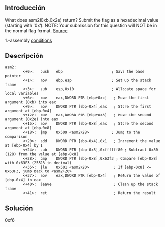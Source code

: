 ## Introducción
What does asm2(0xb,0x2e) return? Submit the flag as a hexadecimal value (starting with '0x'). NOTE: Your submission for this question will NOT be in the normal flag format. [Source](https://jupiter.challenges.picoctf.org/static/717467c8c8b4332ea5873ad8fe7b2dad/test.S)

1.-assembly [conditions](https://www.tutorialspoint.com/assembly_programming/assembly_conditions.htm)

## Descripción
```
asm2:
        <+0>:   push   ebp                      ; Save the base pointer
        <+1>:   mov    ebp,esp                  ; Set up the stack frame
        <+3>:   sub    esp,0x10                 ; Allocate space for local variables
        <+6>:   mov    eax,DWORD PTR [ebp+0xc]   ; Move the first argument (0xb) into eax
        <+9>:   mov    DWORD PTR [ebp-0x4],eax   ; Store the first argument at [ebp-0x4]
        <+12>:  mov    eax,DWORD PTR [ebp+0x8]   ; Move the second argument (0x2e) into eax
        <+15>:  mov    DWORD PTR [ebp-0x8],eax   ; Store the second argument at [ebp-0x8]
        <+18>:  jmp    0x509 <asm2+28>          ; Jump to the comparison
        <+20>:  add    DWORD PTR [ebp-0x4],0x1   ; Increment the value at [ebp-0x4] by 1
        <+24>:  sub    DWORD PTR [ebp-0x8],0xffffff80 ; Subtract 0x80 (128) from the value at [ebp-0x8]
        <+28>:  cmp    DWORD PTR [ebp-0x8],0x63f3 ; Compare [ebp-0x8] with 0x63F3 (25523 in decimal)
        <+35>:  jle    0x501 <asm2+20>           ; If [ebp-0x8] <= 0x63F3, jump back to <asm2+20>
        <+37>:  mov    eax,DWORD PTR [ebp-0x4]   ; Return the value of [ebp-0x4] in eax
        <+40>:  leave                            ; Clean up the stack frame
        <+41>:  ret                              ; Return the result

```

## Solución 

0xf6
